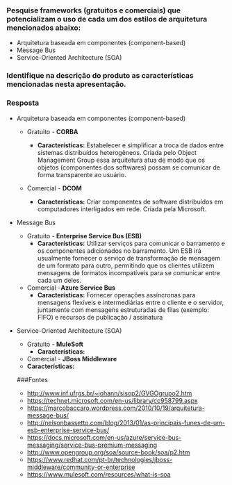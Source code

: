 ### Pesquise frameworks (gratuitos e comerciais) que potencializam o uso de cada um dos estilos de arquitetura mencionados abaixo:

*  Arquitetura baseada em componentes (component-based)
*  Message Bus
*  Service-Oriented Architecture (SOA)

### Identifique na descrição do produto as características mencionadas nesta apresentação.


### Resposta

* Arquitetura baseada em componentes (component-based)
  * Gratuito - **CORBA**
    * **Características:** Estabelecer e simplificar a troca de dados entre sistemas distribuídos heterogêneos. Criada pelo Object Management Group essa arquitetura atua de modo que os objetos (componentes dos softwares) possam se comunicar de forma transparente ao usuário.
    
  * Comercial - **DCOM**
    * **Características:** Criar componentes de software distribuídos em computadores interligados em rede. Criada pela Microsoft.
* Message Bus
  * Gratuito - **Enterprise Service Bus (ESB)**
    * **Características:**  Utilizar serviços para comunicar o barramento e os componentes adicionados no barramento. Um ESB irá usualmente fornecer o serviço de transformação de mensagem de um formato para outro, permitindo que os clientes utilizem mensagens de formatos incompatíveis para se comunicar entre cada um deles.
  * Comercial -**Azure Service Bus**
    * **Características:** Fornecer operações assíncronas para  mensagens flexíveis e intermediárias entre o cliente e o servidor, juntamente com mensagens estruturadas de filas (exemplo: FIFO) e recursos de publicação / assinatura
* Service-Oriented Architecture (SOA)
  * Gratuito - **MuleSoft**
    * **Características:** 
  * Comercial - **JBoss Middleware**
  * **Características:** 
  
  ###Fontes
  
  * http://www.inf.ufrgs.br/~johann/sisop2/GVGOgrupo2.htm
  * https://technet.microsoft.com/en-us/library/cc958799.aspx
  * https://marcobaccaro.wordpress.com/2010/10/19/arquitetura-message-bus/
  * http://nelsonbassetto.com/blog/2013/01/as-principais-funes-de-um-esb-enterprise-service-bus/
  * https://docs.microsoft.com/en-us/azure/service-bus-messaging/service-bus-premium-messaging
  * http://www.opengroup.org/soa/source-book/soa/p2.htm
  * https://www.redhat.com/pt-br/technologies/jboss-middleware/community-or-enterprise
  * https://www.mulesoft.com/resources/what-is-soa
